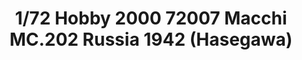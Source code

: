 ---
layout: product
title: "1/72 Hobby 2000 72007 Macchi MC.202 Russia 1942 (Hasegawa)"
price: "2400" 
desc: "Maketa"
img_path: "/assets/img/H2K72007.webp"
brand: "N/A"
available: true
special_offer: false
new: true
soon: false
cat: "010000"
subcat: "011900"
subsubcat: "0N/A"
sifra: "H2K72007"
popular: false
---
